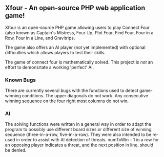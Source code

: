 ## Xfour - An open-source PHP web application game!

Xfour is an open-source PHP game allowing users to play Connect Four (also known as Captain's Mistress, Four Up, Plot Four, Find Four, Four in a Row, Four in a Line, and Gravitrips.

The game also offers an AI player (not yet implemented) with optional difficulties which allows players to test their skills. 

The game of connect four is mathematically solved. This project is *not* an effort to demonsrtate a working 'perfect' AI. 

### Known Bugs

There are currently several bugs with the functions used to detect game-winning conditions. The upper diagonals do not work. Any consecutive winning sequence on the four right most columns do not win.

### AI

The solving functions were written in a general way in order to adapt the program to possibly use different board sizes or different size of winning sequence (three-in-a-row, five-in-a-row). They were also intended to be re-used in order to assist with AI detection of threats. numToWin - 1 in a row for an opposing player indicates a threat, and the next position in line, should be denied. 
